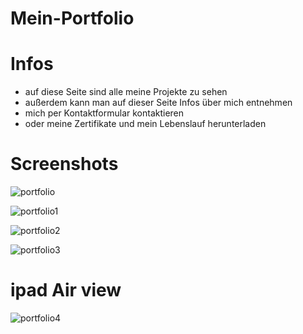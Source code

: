 # Mein-Portfolio

# Infos 
* auf diese Seite sind alle meine Projekte zu sehen
* außerdem kann man auf dieser Seite Infos über mich entnehmen
* mich per Kontaktformular kontaktieren
* oder meine Zertifikate und mein Lebenslauf herunterladen

# Screenshots

![portfolio](https://github.com/Iftirana/Mein-Portfolio/assets/127227435/8dd8cd44-1b9c-4a00-9c67-16c77db0c9d3)

![portfolio1](https://github.com/Iftirana/Mein-Portfolio/assets/127227435/71bfe350-53ab-4cea-b5b2-d48b3f1aecd9)

![portfolio2](https://github.com/Iftirana/Mein-Portfolio/assets/127227435/2197b536-5232-4c90-9d82-9ed3fbef7449)

![portfolio3](https://github.com/Iftirana/Mein-Portfolio/assets/127227435/0187bb29-29ad-4004-b888-d09c701bb5c5)

# ipad Air view


![portfolio4](https://github.com/Iftirana/Mein-Portfolio/assets/127227435/b0e979c8-2d92-4196-81c3-76db07c15819)
